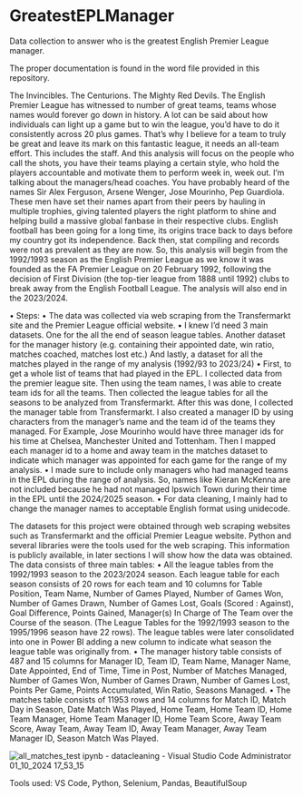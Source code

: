 # GreatestEPLManager
Data collection to answer who is the greatest English Premier League manager.

The proper documentation is found in the word file provided in this repository.

The Invincibles. The Centurions. The Mighty Red Devils. The English Premier League has witnessed to number of great teams, teams whose names would forever go down in history. A lot can be said about how individuals can light up a game but to win the league, you’d have to do it consistently across 20 plus games. That’s why I believe for a team to truly be great and leave its mark on this fantastic league, it needs an all-team effort. This includes the staff. And this analysis will focus on the people who call the shots, you have their teams playing a certain style, who hold the players accountable and motivate them to perform week in, week out. I’m talking about the managers/head coaches. You have probably heard of the names Sir Alex Ferguson, Arsene Wenger, Jose Mourinho, Pep Guardiola. These men have set their names apart from their peers by hauling in multiple trophies, giving talented players the right platform to shine and helping build a massive global fanbase in their respective clubs. 
English football has been going for a long time, its origins trace back to days before my country got its independence. Back then, stat compiling and records were not as prevalent as they are now. So, this analysis will begin from the 1992/1993 season as the English Premier League as we know it was founded as the FA Premier League on 20 February 1992, following the decision of First Division (the top-tier league from 1888 until 1992) clubs to break away from the English Football League. The analysis will also end in the 2023/2024.

•	Steps:
•	The data was collected via web scraping from the Transfermarkt site and the Premier League official website.
•	I knew I’d need 3 main datasets. One for the all the end of season league tables. Another dataset for the manager history (e.g. containing their appointed date, win ratio, matches coached, matches lost etc.) And lastly, a dataset for all the matches played in the range of my analysis (1992/93 to 2023/24)
•	First, to get a whole list of teams that had played in the EPL. I collected data from the premier league site. Then using the team names, I was able to create team ids for all the teams. Then collected the league tables for all the seasons to be analyzed from Transfermarkt. After this was done, I collected the manager table from Transfermarkt. I also created a manager ID by using characters from the manager’s name and the team id of the teams they managed. For Example, Jose Mourinho would have three manager ids for his time at Chelsea, Manchester United and Tottenham. Then I mapped each manager id to a home and away team in the matches dataset to indicate which manager was appointed for each game for the range of my analysis.
•	I made sure to include only managers who had managed teams in the EPL during the range of analysis. So, names like Kieran McKenna are not included because he had not managed Ipswich Town during their time in the EPL until the 2024/2025 season.
•	For data cleaning, I mainly had to change the manager names to acceptable English format using unidecode. 


The datasets for this project were obtained through web scraping websites such as Transfermarkt and the official Premier League website. Python and several libraries were the tools used for the web scraping. This information is publicly available, in later sections I will show how the data was obtained. The data consists of three main tables:
•	All the league tables from the 1992/1993 season to the 2023/2024 season. Each league table for each season consists of 20 rows for each team and 10 columns for Table Position, Team Name, Number of Games Played, Number of Games Won, Number of Games Drawn, Number of Games Lost, Goals (Scored : Against), Goal Difference, Points Gained, Manager(s) In Charge of The Team over the Course of the season. (The League Tables for the 1992/1993 season to the 1995/1996 season have 22 rows). The league tables were later consolidated into one in Power BI adding a new column to indicate what season the league table was originally from.
•	The manager history table consists of 487 and 15 columns for Manager ID, Team ID, Team Name, Manager Name, Date Appointed, End of Time, Time in Post, Number of Matches Managed, Number of Games Won, Number of Games Drawn, Number of Games Lost, Points Per Game, Points Accumulated, Win Ratio, Seasons Managed.
•	The matches table consists of 11953 rows and 14 columns for Match ID, Match Day in Season, Date Match Was Played, Home Team, Home Team ID, Home Team Manager, Home Team Manager ID, Home Team Score, Away Team Score, Away Team, Away Team ID, Away Team Manager, Away Team Manager ID, Season Match Was Played.


![all_matches_test ipynb - datacleaning - Visual Studio Code  Administrator  01_10_2024 17_53_15](https://github.com/user-attachments/assets/7274c425-44dc-4c36-9d48-f14cad61ab99)


Tools used:
VS Code, Python, Selenium, Pandas, BeautifulSoup

